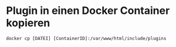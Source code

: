 # Plugin in einen Docker Container kopieren

```
docker cp [DATEI] [ContainerID]:/var/www/html/include/plugins
```
